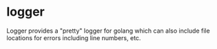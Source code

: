 # logger
Logger provides a "pretty" logger for golang which can also include file locations for errors including line numbers, etc.
